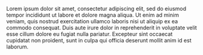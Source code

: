 Lorem ipsum dolor sit amet, consectetur adipiscing elit, sed do eiusmod tempor incididunt ut labore et dolore magna aliqua. Ut enim ad 
minim veniam, quis nostrud exercitation ullamco laboris nisi ut aliquip ex ea commodo consequat. Duis aute irure dolor in reprehenderit
 in voluptate velit esse cillum dolore eu fugiat nulla pariatur. Excepteur sint occaecat cupidatat non proident, sunt in culpa qui
 officia deserunt mollit anim id est laborum.
 
